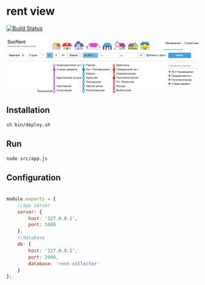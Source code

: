 # rent view

[![Build Status](https://travis-ci.org/mrsuh/rent-view.svg?branch=master)](https://travis-ci.org/mrsuh/rent-view)

![Screen](/screen.png)

## Installation
```
sh bin/deploy.sh
```

## Run
```
node src/app.js
```

## Configuration
```javascript

module.exports = {
    //app server
    server: {
        host: '127.0.0.1',
        port: 5000
    },
    //database
    db: {
        host: '127.0.0.1',
        port: 2000,
        database: 'rent-collector'
    }
};
```